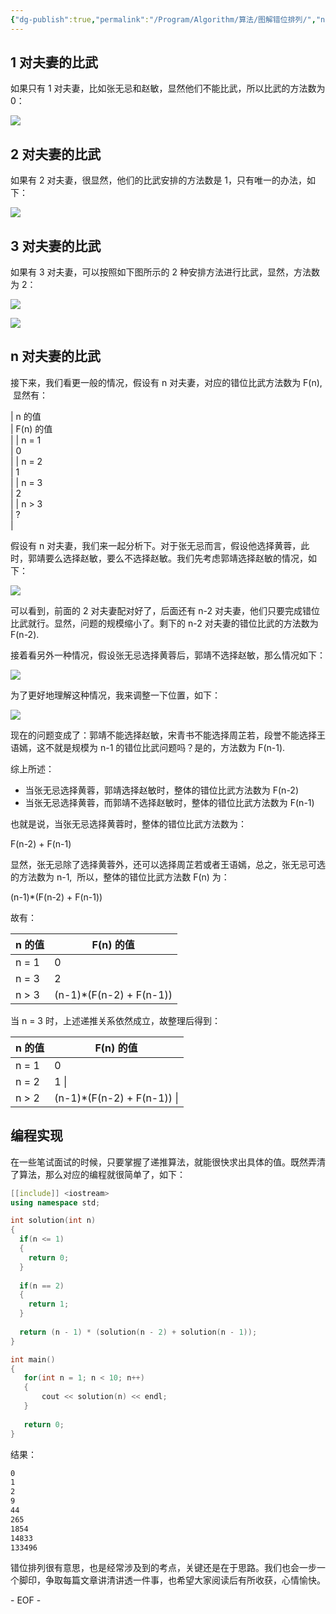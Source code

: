 ```yaml
---
{"dg-publish":true,"permalink":"/Program/Algorithm/算法/图解错位排列/","noteIcon":""}
---
```


## 1 对夫妻的比武

如果只有 1 对夫妻，比如张无忌和赵敏，显然他们不能比武，所以比武的方法数为 0：  

![](/img/user/Dictionary/attchements/media/640-31.png)

## 2 对夫妻的比武

如果有 2 对夫妻，很显然，他们的比武安排的方法数是 1，只有唯一的办法，如下：

![](/img/user/Dictionary/attchements/media/640-32.png)

## 3 对夫妻的比武

如果有 3 对夫妻，可以按照如下图所示的 2 种安排方法进行比武，显然，方法数为 2：

![](/img/user/Dictionary/attchements/media/640-32.png)

![](/img/user/Dictionary/attchements/media/640-33.png)

## n 对夫妻的比武

接下来，我们看更一般的情况，假设有 n 对夫妻，对应的错位比武方法数为 F(n),  显然有：  

| n 的值  
 | F(n) 的值  
 \|
| n = 1  
 | 0  
 \|
| n = 2  
 | 1  
 \|
| n = 3  
 | 2  
 \|
| n > 3  
 | ?  
 \|

假设有 n 对夫妻，我们来一起分析下。对于张无忌而言，假设他选择黄蓉，此时，郭靖要么选择赵敏，要么不选择赵敏。我们先考虑郭靖选择赵敏的情况，如下：  

![](/img/user/Dictionary/attchements/media/640-32.png)

可以看到，前面的 2 对夫妻配对好了，后面还有 n-2 对夫妻，他们只要完成错位比武就行。显然，问题的规模缩小了。剩下的 n-2 对夫妻的错位比武的方法数为 F(n-2).  

接着看另外一种情况，假设张无忌选择黄蓉后，郭靖不选择赵敏，那么情况如下：  

![](/img/user/Dictionary/attchements/media/640-33.png)

为了更好地理解这种情况，我来调整一下位置，如下：  

![](/img/user/Dictionary/attchements/media/640-33.png)

现在的问题变成了：郭靖不能选择赵敏，宋青书不能选择周芷若，段誉不能选择王语嫣，这不就是规模为 n-1 的错位比武问题吗？是的，方法数为 F(n-1).  

综上所述：  

-   当张无忌选择黄蓉，郭靖选择赵敏时，整体的错位比武方法数为 F(n-2)  
-   当张无忌选择黄蓉，而郭靖不选择赵敏时，整体的错位比武方法数为 F(n-1)

也就是说，当张无忌选择黄蓉时，整体的错位比武方法数为：

F(n-2) + F(n-1)

显然，张无忌除了选择黄蓉外，还可以选择周芷若或者王语嫣，总之，张无忌可选的方法数为 n-1,  所以，整体的错位比武方法数 F(n) 为：

(n-1)\*(F(n-2) + F(n-1))

故有：  

| n 的值 | F(n) 的值 |
| ---- | ---- |
| n = 1 | 0   |
| n = 3 | 2 |
| n > 3   | (n-1)\*(F(n-2) + F(n-1))   |

当 n = 3 时，上述递推关系依然成立，故整理后得到：  

| n 的值   | F(n) 的值   |
|--|--|
| n = 1   | 0 |
| n = 2   | 1  \|
| n > 2   | (n-1)\*(F(n-2) + F(n-1))   \|

## 编程实现

在一些笔试面试的时候，只要掌握了递推算法，就能很快求出具体的值。既然弄清了算法，那么对应的编程就很简单了，如下：  

```cpp
[[include]] <iostream>
using namespace std;

int solution(int n)
{
  if(n <= 1)
  {
    return 0;
  }
  
  if(n == 2)
  {
    return 1;
  }
  
  return (n - 1) * (solution(n - 2) + solution(n - 1));
}

int main()
{
   for(int n = 1; n < 10; n++)
   {
       cout << solution(n) << endl;
   }
  
   return 0;
}
```

结果：  
```bash
0
1
2
9
44
265
1854
14833
133496
```



错位排列很有意思，也是经常涉及到的考点，关键还是在于思路。我们也会一步一个脚印，争取每篇文章讲清讲透一件事，也希望大家阅读后有所收获，心情愉快。

\- EOF -